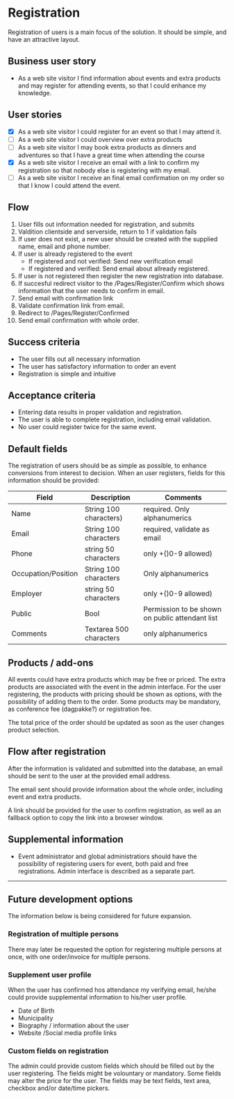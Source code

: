 # Registration
Registration of users is a main focus of the solution. It should be simple, and have an attractive layout. 

## Business user story
* As a web site visitor I find information about events and extra products and may register for attending events, so that I could enhance my knowledge.

## User stories
- [x] As a web site visitor I could register for an event so that I may attend it.
- [ ] As a web site visitor I could overview over extra products
- [ ] As a web site visitor I may book extra products as dinners and adventures so that I have a great time when attending the course
- [x] As a web site visitor I receive an email with a link to confirm my registration so that nobody else is registering with my email.
- [ ] As a web site visitor I receive an final email confirmation on my order so that I know I could attend the event.

## Flow
1. User fills out information needed for registration, and submits
1. Valdition clientside and serverside, return to 1 if validation fails
1. If user does not exist, a new user should be created with the supplied name, email and phone number. 
1. If user is already registered to the event
    - If registered and not verified: Send new verification email 
    - If registered and verified: Send email about allready registered.
1. If user is not registered then register the new registration into database.
1. If succesful redirect visitor to the /Pages/Register/Confirm which shows information that the user needs to confirm in email.
1. Send email with confirmation link
1. Validate confirmation link from email. 
1. Redirect to /Pages/Register/Confirmed
1. Send email confirmation with whole order. 


## Success criteria
* The user fills out all necessary information
* The user has satisfactory information to order an event
* Registration is simple and intuitive

## Acceptance criteria
* Entering data results in proper validation and registration.
* The user is able to complete registration, including email validation.
* No user could register twice for the same event.

## Default fields
The registration of users should be as simple as possible, to enhance conversions from interest to decision. When an user registers, fields for this information should be provided:

Field   | Description               | Comments
---     | ---                       | ---
Name    | String 100 characters)    | required. Only alphanumerics
Email   | String 100 characters     | required, validate as email
Phone   | string 50 characters      | only +()0-9 allowed)
Occupation/Position | String 100 characters | Only alphanumerics
Employer| string 50 characters      | only +()0-9 allowed)
Public | Bool | Permission to be shown on public attendant list
Comments | Textarea 500 characters  | only alphanumerics

## Products / add-ons
All events could have extra products which may be free or priced. The extra products are associated with the event in the admin interface. For the user registering, the products with pricing should be shown as options, with the possibility of adding them to the order. Some products may be mandatory, as conference fee (dagpakke?) or registration fee.

The total price of the order should be updated as soon as the user changes product selection.

## Flow after registration
After the information is validated and submitted into the database, an email should be sent to the user at the provided email address. 

The email sent should provide information about the whole order, including event and extra products.

A link should be provided for the user to confirm registration, as well as an fallback option to copy the link into a browser window. 

## Supplemental information
* Event administrator and global administratiors should have the possibility of registering users for event, both paid and free registrations. Admin interface is described as a separate part. 

---
## Future development options
The information below is being considered for future expansion.

### Registration of multiple persons
There may later be requested the option for registering multiple persons at once, with one order/invoice for multiple persons.

### Supplement user profile
When the user has confirmed hos attendance my verifying email, he/she could provide supplemental information to his/her user profile. 
* Date of Birth
* Municipality
* Biography / information about the user
* Website /Social media profile links

### Custom fields on registration
The admin could provide custom fields which should be filled out by the user registering. The fields might be volountary or mandatory. Some fields may alter the price for the user. The fields may be text fields, text area, checkbox and/or date/time pickers.
